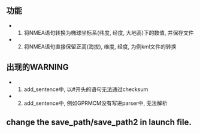 ## 功能
* 1) 将NMEA语句转换为椭球坐标系(纬度, 经度, 大地高)下的数值, 并保存文件
* 2) 将NMEA语句直接保留正高(海拔), 维度, 经度, 为例kml文件的转换

## 出现的WARNING
* 1) add_sentence中, 以#开头的语句无法通过checksum
* 2) add_sentence中, 例如GPRMCM没有写进parser中, 无法解析

## change the save_path/save_path2 in launch file.
